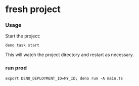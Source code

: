 # fresh project

### Usage

Start the project:

```
deno task start
```

This will watch the project directory and restart as necessary.

### run prod

```
export DENO_DEPLOYMENT_ID=MY_ID; deno run -A main.ts 
```

